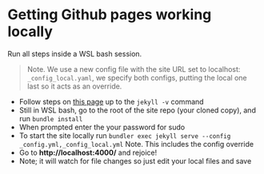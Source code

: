 # Getting Github pages working locally

Run all steps inside a WSL bash session.  
> Note. We use a new config file with the site URL set to localhost: `_config_local.yaml`, we specify both configs, putting the local one last so it acts as an override.

- Follow steps on [this page](https://jekyllrb.com/docs/windows/#installation-via-bash-on-windows-10) up to the `jekyll -v` command 
- Still in WSL bash, go to the root of the site repo (your cloned copy), and run `bundle install` 
- When prompted enter the your password for sudo
- To start the site locally run `bundler exec jekyll serve --config _config.yml,_config_local.yml` Note. This includes the config override
- Go to **http://localhost:4000/** and rejoice!
- Note; it will watch for file changes so just edit your local files and save